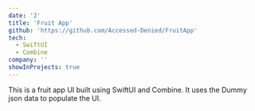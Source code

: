 ```yaml
---
date: '2'
title: 'Fruit App'
github: 'https://github.com/Accessed-Denied/FruitApp'
tech:
  - SwiftUI
  - Combine
company: ''
showInProjects: true
---
```


This is a fruit app UI built using SwiftUI and Combine. It uses the Dummy json data to populate the UI.